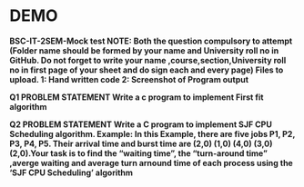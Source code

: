 # DEMO

<b>BSC-IT-2SEM-Mock test
NOTE: Both the question compulsory to attempt
(Folder name should be formed by your name and University roll no in GitHub. Do not forget to write your name ,course,section,University roll no in first page of your sheet and do sign each and every page) Files to upload. 1: Hand written code 2: Screenshot of Program output</b>

<b>Q1 PROBLEM STATEMENT
Write a c program to implement First fit algorithm</b>

<b>Q2 PROBLEM STATEMENT
Write a C program to implement SJF CPU Scheduling algorithm. Example: In this Example, there are five jobs P1, P2, P3, P4, P5. Their arrival time and burst time are (2,0) (1,0) (4,0) (3,0) (2,0).Your task is to find the “waiting time”, the “turn-around time” ,averge waiting and average turn arnound time of each process using the ‘SJF CPU Scheduling’ algorithm</b>
